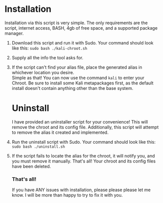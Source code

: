 # Installation

Installation via this script is very simple.
The only requirements are the script, internet access, BASH, 4gb of free space, and a supported package manager.

1. Download this script and run it with Sudo. Your command should look like this:
   ` sudo bash ./kali-chroot.sh `
2. Supply all the info the tool asks for.
3. If the script can't find your alias file, place the generated alias in whichever location you desire.  
   Simple as that! You can now use the command ` kali ` to enter your Chroot. Be sure to install some Kali metapackages first, as the default install doesn't contain anything other than the base system.  
   
   # Uninstall
   
   I have provided an uninstaller script for your convenience! This will remove the chroot and its config file.
   Additionally, this script will attempt to remove the alias it created and implemented.
4. Run the uninstall script with Sudo. Your command should look like this:
   ` sudo bash ./uninstall.sh `
5. If the script fails to locate the alias for the chroot, it will notify you, and you must remove it manually.
   That's all! Your chroot and its config files have been deleted.
   
   ### That's all!
   
   If you have ANY issues with installation, please please please let me know. I will be more than happy to try to fix it with you.

